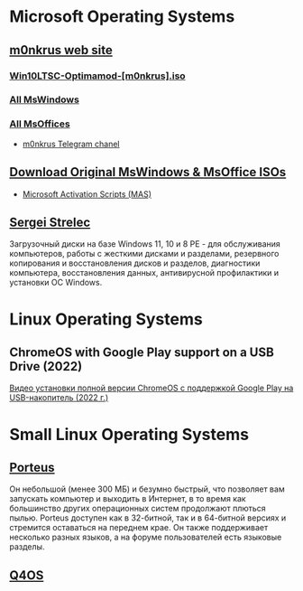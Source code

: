 # Microsoft Operating Systems

## [m0nkrus web site](http://monkrus.ws "MS & Adobe Hacker")

### [Win10LTSC-Optimamod-[m0nkrus].iso](https://w14.monkrus.ws/search/label/LTSB-LTSC0)
### [All MsWindows](https://w14.monkrus.ws/search/label/Windows)
### [All MsOffices](https://w14.monkrus.ws/search/label/Office)

- [m0nkrus Telegram chanel](https://t.me/s/m0nkrus)

## [Download Original MsWindows & MsOffice ISOs](https://massgrave.dev/genuine-installation-media.html#Genuine_Installation_Media)

- [Microsoft Activation Scripts (MAS)](https://massgrave.dev/)

## [Sergei Strelec](https://sergeistrelec.name/)

Загрузочный диски на базе Windows 11, 10 и 8 PE - для обслуживания компьютеров, работы с жесткими дисками и разделами, резервного копирования и восстановления дисков и разделов, диагностики компьютера, восстановления данных, антивирусной профилактики и установки ОС Windows.

# Linux Operating Systems

## ChromeOS with Google Play support on a USB Drive (2022)

[Видео установки полной версии ChromeOS с поддержкой Google Play на USB-накопитель (2022 г.)](https://www.youtube.com/watch?v=pJzyekTBxc0)

# Small Linux Operating Systems

## [Porteus](http://www.porteus.org/ "это полноценная операционная система Linux, оптимизированная для запуска с компакт-диска, USB-накопителя, жесткого диска или другого загрузочного носителя.") 

Он небольшой (менее 300 МБ) и безумно быстрый, что позволяет вам запускать компьютер и выходить в Интернет, в то время как большинство других операционных систем продолжают плються пылью. Porteus доступен как в 32-битной, так и в 64-битной версиях и стремится оставаться на переднем крае. Он также поддерживает несколько разных языков, а на форуме пользователей есть языковые разделы.  

## [Q4OS](https://q4os.org/)  

# 
